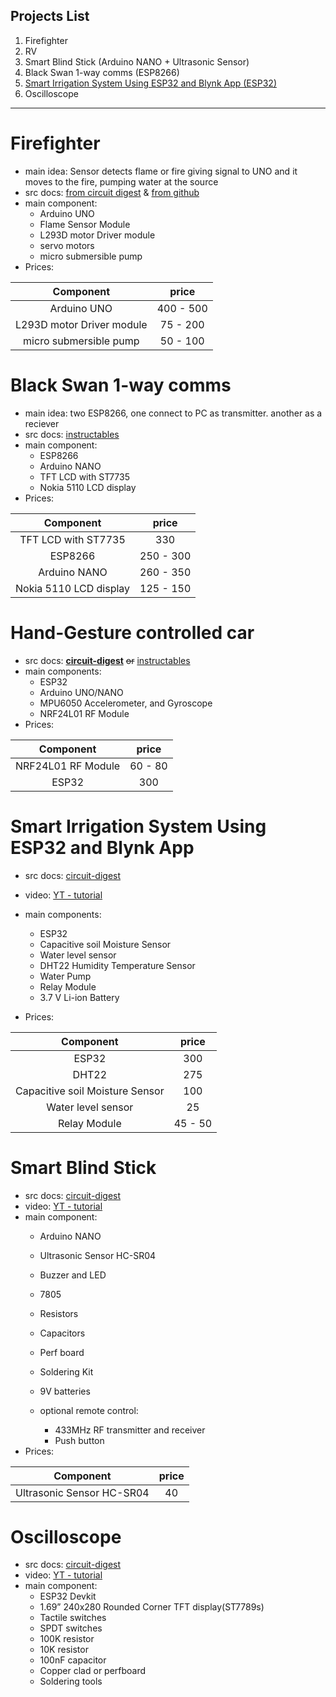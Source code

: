 ## Projects List
1. Firefighter
2. RV
3. Smart Blind Stick (Arduino NANO + Ultrasonic Sensor)
4. Black Swan 1-way comms (ESP8266)
5. [Smart Irrigation System Using ESP32 and Blynk App (ESP32)](https://circuitdigest.com/microcontroller-projects/smart-irrigation-system-using-esp32-and-blynk-app)
6. Oscilloscope

---

# Firefighter
- main idea: Sensor detects flame or fire giving signal to UNO and it moves to the fire, pumping water at the source
- src docs: [from circuit digest](https://circuitdigest.com/microcontroller-projects/arduino-fire-fighting-robot-code) & [from github](https://github.com/Circuit-Digest/Arduino-Based-Fire-Fighting-Robot/tree/main)
- main component: 
  * Arduino UNO
  * Flame Sensor Module
  * L293D motor Driver module
  * servo motors
  * micro submersible pump
- Prices:

| Component | price |
| :---: | :---: |
| Arduino UNO | 400 - 500 |
| L293D motor Driver module | 75 - 200|
| micro submersible pump | 50 - 100 |

# Black Swan 1-way comms
- main idea: two ESP8266, one connect to PC as transmitter. another as a reciever
- src docs: [instructables](https://www.instructables.com/The-Black-Swan-Project/)
- main component:
  * ESP8266
  * Arduino NANO
  * TFT LCD with ST7735
  * Nokia 5110 LCD display
- Prices:

| Component | price |
| :---: | :---: |
| TFT LCD with ST7735 | 330 |
| ESP8266 | 250 - 300 |
| Arduino NANO | 260 - 350 |
| Nokia 5110 LCD display | 125 - 150 |

# Hand-Gesture controlled car
- src docs: [**circuit-digest**](https://circuitdigest.com/microcontroller-projects/gesture-controlled-robot-using-arduino) ~~or~~ [instructables](https://www.instructables.com/Hand-Gesture-Controlled-Car/)
- main components:
  * ESP32
  * Arduino UNO/NANO
  * MPU6050 Accelerometer, and Gyroscope
  * NRF24L01 RF Module
- Prices:

| Component | price |
| :---: | :---: |
| NRF24L01 RF Module | 60 - 80 |
| ESP32 | 300 |

# Smart Irrigation System Using ESP32 and Blynk App
- src docs: [circuit-digest](https://circuitdigest.com/microcontroller-projects/interfacing-soil-moisture-sensor-with-arduino-uno)
- video: [YT - tutorial](https://youtu.be/vFI8M4X1R4k)
- main components:
  * ESP32
  * Capacitive soil Moisture Sensor
  * Water level sensor
  * DHT22 Humidity Temperature Sensor
  * Water Pump
  * Relay Module
  * 3.7 V Li-ion Battery

- Prices:

| Component | price |
| :---: | :---: |
| ESP32 | 300 |
| DHT22 | 275 |
| Capacitive soil Moisture Sensor | 100 |
| Water level sensor | 25 |
| Relay Module | 45 - 50 |

# Smart Blind Stick
- src docs: [circuit-digest](https://circuitdigest.com/microcontroller-projects/arduino-smart-blind-stick)
- video: [YT - tutorial](https://youtu.be/wOk3h3s507o)
- main component:
  * Arduino NANO
  * Ultrasonic Sensor HC-SR04
  * Buzzer and LED
  * 7805  
  * Resistors
  * Capacitors
 
  * Perf board
  * Soldering Kit
  * 9V batteries
  * optional remote control:
    - 433MHz RF transmitter and receiver
    - Push button
- Prices:

| Component | price |
| :---: | :---: |
| Ultrasonic Sensor HC-SR04 | 40 |

# Oscilloscope
- src docs: [circuit-digest](https://circuitdigest.com/microcontroller-projects/diy-esp32-oscilloscope)
- video: [YT - tutorial](https://youtu.be/EaEG2UUcUaQ)
- main component:
  * ESP32 Devkit
  * 1.69” 240x280 Rounded Corner TFT display(ST7789s)
  * Tactile switches
  * SPDT switches
  * 100K resistor
  * 10K resistor
  * 100nF capacitor
  * Copper clad or perfboard
  * Soldering tools
